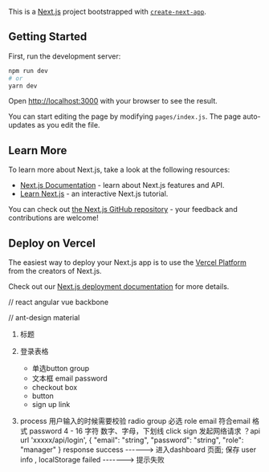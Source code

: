 This is a [Next.js](https://nextjs.org/) project bootstrapped with [`create-next-app`](https://github.com/vercel/next.js/tree/canary/packages/create-next-app).

## Getting Started

First, run the development server:

```bash
npm run dev
# or
yarn dev
```

Open [http://localhost:3000](http://localhost:3000) with your browser to see the result.

You can start editing the page by modifying `pages/index.js`. The page auto-updates as you edit the file.

## Learn More

To learn more about Next.js, take a look at the following resources:

- [Next.js Documentation](https://nextjs.org/docs) - learn about Next.js features and API.
- [Learn Next.js](https://nextjs.org/learn) - an interactive Next.js tutorial.

You can check out [the Next.js GitHub repository](https://github.com/vercel/next.js/) - your feedback and contributions are welcome!

## Deploy on Vercel

The easiest way to deploy your Next.js app is to use the [Vercel Platform](https://vercel.com/import?utm_medium=default-template&filter=next.js&utm_source=create-next-app&utm_campaign=create-next-app-readme) from the creators of Next.js.

Check out our [Next.js deployment documentation](https://nextjs.org/docs/deployment) for more details.

// react angular vue backbone 

// ant-design material 

1. 标题
1. 登录表格
	- 单选button group
	- 文本框 email password
	- checkout box
	- button 
	- sign up  link

1. process
	用户输入的时候需要校验
		radio group 必选  role
		email 符合email 格式
		password 4 - 16 字符 数字、字母，下划线
	click sign
		发起网络请求 ？api url 'xxxxx/api/login',  {
				"email": "string",
				"password": "string",
				"role": "manager"
			}
		response  success ------> 进入dashboard 页面; 保存 user info , localStorage
			  failed -------> 提示失败